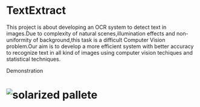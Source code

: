 TextExtract
===========

This project is about developing an OCR system to detect text in images.Due to complexity of natural scenes,illumination 
effects and non-uniformity of background,this task is a difficult Computer Vision problem.Our aim is to develop a more 
efficient system with better accuracy to recognize text in all kind of images using computer vision techiques and 
statistical techniques.

Demonstration

![solarized pallete](https://github.com/purvapruthi/TextExtract/blob/master/testset/104.jpg)
=============



